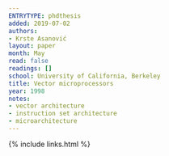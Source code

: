 ```yaml
---
ENTRYTYPE: phdthesis
added: 2019-07-02
authors:
- Krste Asanović
layout: paper
month: May
read: false
readings: []
school: University of California, Berkeley
title: Vector microprocessors
year: 1998
notes:
- vector architecture
- instruction set architecture
- microarchitecture
---
```

{% include links.html %}
